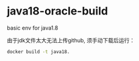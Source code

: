 # java18-oracle-build
basic env for java1.8

由于jdk文件太大无法上传github, 须手动下载后运行：
```bash
docker build -t java18.
```
